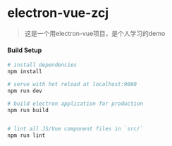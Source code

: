# electron-vue-zcj

> 这是一个用electron-vue项目，是个人学习的demo

#### Build Setup

``` bash
# install dependencies
npm install

# serve with hot reload at localhost:9080
npm run dev

# build electron application for production
npm run build


# lint all JS/Vue component files in `src/`
npm run lint

```